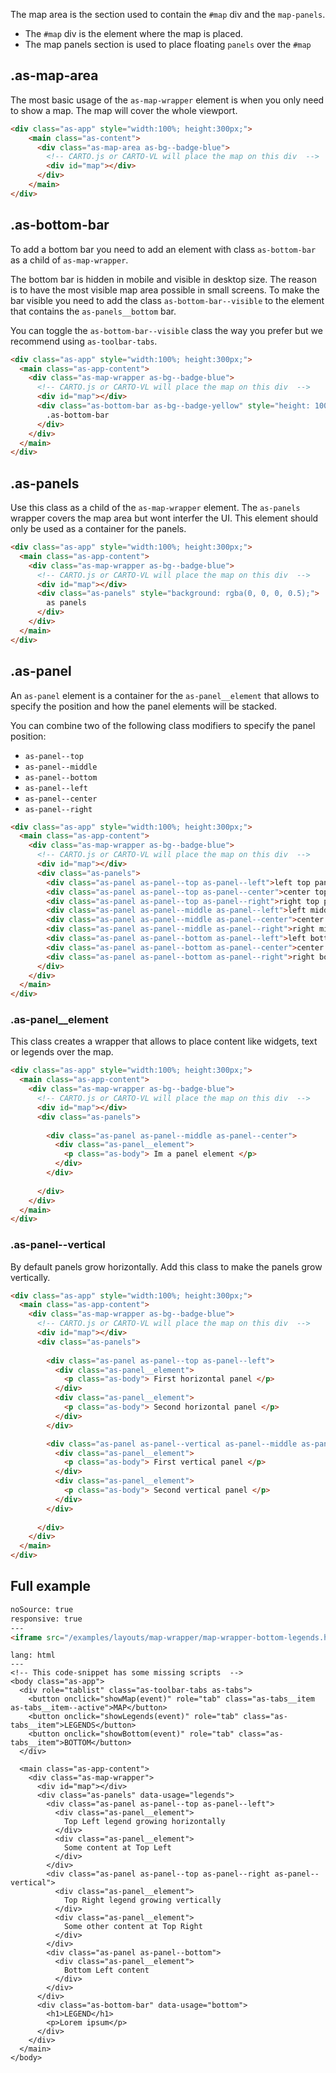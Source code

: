 The map area is the section used to contain the  `#map` div and the `map-panels`.


- The `#map` div is the element where the map is placed.
- The map panels section is used to place floating `panels` over the `#map`


## .as-map-area

The most basic usage of the `as-map-wrapper` element is when you only need to show a map. The map will cover the whole viewport.

```html
<div class="as-app" style="width:100%; height:300px;">
    <main class="as-content">
      <div class="as-map-area as-bg--badge-blue">
        <!-- CARTO.js or CARTO-VL will place the map on this div  -->
        <div id="map"></div> 
      </div>
    </main>
</div>
```


## .as-bottom-bar

To add a bottom bar you need to add an element with class `as-bottom-bar` as a child of `as-map-wrapper`.

The bottom bar is hidden in mobile and visible in desktop size. The reason is to have the most visible map area possible in small screens. To make the bar visible you need to add the class `as-bottom-bar--visible` to the element that contains the `as-panels__bottom` bar.

You can toggle the `as-bottom-bar--visible` class the way you prefer but we recommend using `as-toolbar-tabs`.


```html
<div class="as-app" style="width:100%; height:300px;">
  <main class="as-app-content">
    <div class="as-map-wrapper as-bg--badge-blue">
      <!-- CARTO.js or CARTO-VL will place the map on this div  -->
      <div id="map"></div> 
      <div class="as-bottom-bar as-bg--badge-yellow" style="height: 100px;">
        .as-bottom-bar
      </div>
    </div>
  </main>
</div>
```

## .as-panels

Use this class as a child of the `as-map-wrapper` element. The `as-panels` wrapper covers the map area but wont interfer the UI. This element should only be used as a container for the panels.

```html
<div class="as-app" style="width:100%; height:300px;">
  <main class="as-app-content">
    <div class="as-map-wrapper as-bg--badge-blue">
      <!-- CARTO.js or CARTO-VL will place the map on this div  -->
      <div id="map"></div> 
      <div class="as-panels" style="background: rgba(0, 0, 0, 0.5);">
        as panels
      </div>
    </div>
  </main>
</div>
```

## .as-panel

An `as-panel` element is a container for the `as-panel__element` that allows to specify the position and how the panel elements will be stacked.

You can combine two of the following class modifiers to specify the panel position:

- `as-panel--top`
- `as-panel--middle`
- `as-panel--bottom`
- `as-panel--left`
- `as-panel--center`
- `as-panel--right`


```html
<div class="as-app" style="width:100%; height:300px;">
  <main class="as-app-content">
    <div class="as-map-wrapper as-bg--badge-blue">
      <!-- CARTO.js or CARTO-VL will place the map on this div  -->
      <div id="map"></div> 
      <div class="as-panels">
        <div class="as-panel as-panel--top as-panel--left">left top panel</div>
        <div class="as-panel as-panel--top as-panel--center">center top panel</div>
        <div class="as-panel as-panel--top as-panel--right">right top panel</div>
        <div class="as-panel as-panel--middle as-panel--left">left middle panel</div>
        <div class="as-panel as-panel--middle as-panel--center">center middle panel</div>
        <div class="as-panel as-panel--middle as-panel--right">right middle panel</div>
        <div class="as-panel as-panel--bottom as-panel--left">left bottom panel</div>
        <div class="as-panel as-panel--bottom as-panel--center">center bottom panel</div>
        <div class="as-panel as-panel--bottom as-panel--right">right bottom panel</div>
      </div>
    </div>
  </main>
</div>
```

### .as-panel__element

This class creates a wrapper that allows to place content like widgets, text or legends over the map.


```html
<div class="as-app" style="width:100%; height:300px;">
  <main class="as-app-content">
    <div class="as-map-wrapper as-bg--badge-blue">
      <!-- CARTO.js or CARTO-VL will place the map on this div  -->
      <div id="map"></div> 
      <div class="as-panels">
       
        <div class="as-panel as-panel--middle as-panel--center">
          <div class="as-panel__element"> 
            <p class="as-body"> Im a panel element </p>
          </div>
        </div>
       
      </div>
    </div>
  </main>
</div>
```


### .as-panel--vertical

By default panels grow horizontally. Add this class to make the panels grow vertically.

```html
<div class="as-app" style="width:100%; height:300px;">
  <main class="as-app-content">
    <div class="as-map-wrapper as-bg--badge-blue">
      <!-- CARTO.js or CARTO-VL will place the map on this div  -->
      <div id="map"></div> 
      <div class="as-panels">
       
        <div class="as-panel as-panel--top as-panel--left">
          <div class="as-panel__element"> 
            <p class="as-body"> First horizontal panel </p>
          </div>
          <div class="as-panel__element"> 
            <p class="as-body"> Second horizontal panel </p>
          </div>
        </div>

        <div class="as-panel as-panel--vertical as-panel--middle as-panel--right">
          <div class="as-panel__element"> 
            <p class="as-body"> First vertical panel </p>
          </div>
          <div class="as-panel__element"> 
            <p class="as-body"> Second vertical panel </p>
          </div>
        </div>
       
      </div>
    </div>
  </main>
</div>
```


## Full example 

```html
noSource: true
responsive: true
---
<iframe src="/examples/layouts/map-wrapper/map-wrapper-bottom-legends.html" style="width: 100%; height: 100%;">
```

```code
lang: html
---
<!-- This code-snippet has some missing scripts  -->
<body class="as-app">
  <div role="tablist" class="as-toolbar-tabs as-tabs">
    <button onclick="showMap(event)" role="tab" class="as-tabs__item as-tabs__item--active">MAP</button>
    <button onclick="showLegends(event)" role="tab" class="as-tabs__item">LEGENDS</button>
    <button onclick="showBottom(event)" role="tab" class="as-tabs__item">BOTTOM</button>
  </div>

  <main class="as-app-content">
    <div class="as-map-wrapper">
      <div id="map"></div>
      <div class="as-panels" data-usage="legends">
        <div class="as-panel as-panel--top as-panel--left">
          <div class="as-panel__element">
            Top Left legend growing horizontally
          </div>
          <div class="as-panel__element">
            Some content at Top Left
          </div>
        </div>
        <div class="as-panel as-panel--top as-panel--right as-panel--vertical">
          <div class="as-panel__element">
            Top Right legend growing vertically
          </div>
          <div class="as-panel__element">
            Some other content at Top Right
          </div>
        </div>
        <div class="as-panel as-panel--bottom">
          <div class="as-panel__element">
            Bottom Left content
          </div>
        </div>
      </div>
      <div class="as-bottom-bar" data-usage="bottom">
        <h1>LEGEND</h1>
        <p>Lorem ipsum</p>
      </div>
    </div>
  </main>
</body>
```

